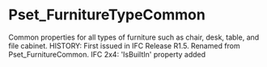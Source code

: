 # Pset_FurnitureTypeCommon

Common properties for all types of furniture such as chair, desk, table, and file cabinet. HISTORY: First issued in IFC Release R1.5. Renamed from Pset_FurnitureCommon. IFC 2x4: 'IsBuiltIn' property added

